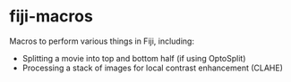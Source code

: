 # fiji-macros

Macros to perform various things in Fiji, including: </n>
- Splitting a movie into top and bottom half (if using OptoSplit)
- Processing a stack of images for local contrast enhancement (CLAHE)
